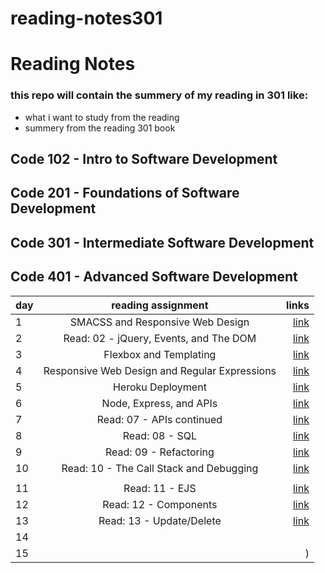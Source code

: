 # reading-notes301
# Reading Notes
### this repo will contain the summery of my reading in 301 like:
- what i want to study from the reading 
- summery from  the reading 301 book
## Code 102 - Intro to Software Development
## Code 201 - Foundations of Software Development
## Code 301 - Intermediate Software Development
## Code 401 - Advanced Software Development

| day    |      reading assignment     |  links  |
|----------|:-------------:| ------------:|
|  1 |   SMACSS and Responsive Web Design | [link](https://joudi12.github.io/reading-notes301/read-01) |
| 2  |  Read: 02 - jQuery, Events, and The DOM |   [link](https://joudi12.github.io/reading-notes301/read-02) |
| 3  |  Flexbox and Templating  |    [link](https://joudi12.github.io/reading-notes301/read-03)    |
| 4  |   Responsive Web Design and Regular Expressions     |  [link](https://joudi12.github.io/reading-notes301/read-04) |
|5   | Heroku Deployment|   [link](https://joudi12.github.io/reading-notes301/read-05)  |
| 6  |  Node, Express, and APIs | [link](https://joudi12.github.io/reading-notes301/read-06) |
| 7  |  Read: 07 - APIs continued |      [link](https://joudi12.github.io/reading-notes301/read-07)  |
| 8  | Read: 08 - SQL |    [link](https://joudi12.github.io/reading-notes301/read-08)    |
| 9  |  Read: 09 - Refactoring   |       [link](https://joudi12.github.io/reading-notes301/read-09)      |
|10  | Read: 10 - The Call Stack and Debugging |  [link](https://joudi12.github.io/reading-notes301/read-010) |
 |    |
| 11 |   Read: 11 - EJS |  [link](https://joudi12.github.io/reading-notes301/read-11)  |
| 12 |   Read: 12 - Components |   [link](https://joudi12.github.io/reading-notes301/read-12) |
| 13 | Read: 13 - Update/Delete |  [link](https://joudi12.github.io/reading-notes301/read-13) |
| 14 |          |  |
|15  |  | ) | 
